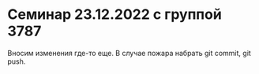 ﻿# Семинар 23.12.2022 с группой 3787
Вносим изменения где-то еще.
В случае пожара набрать git commit, git push.
